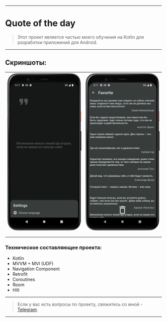 ____

# Quote of the day

> Этот проект является частью моего обучения на Kotlin для разработки приложений для Android.

____

## Скриншоты:

| <img src="pictures/device_screen_4.png"> | <img src="pictures/device_screen_3.png"> |
| ---------------------------------------------- | -------------------------------------------- |

____

### Техническое составляющее проекта:

- Kotlin
- MVVM + MVI (UDF)
- Navigation Component
- Retrofit
- Coroutines
- Room
- Hilt

____

> Если у вас есть вопросы по проекту, свяжитесь со мной - [Telegram](https://t.me/zurbaevi).

___
